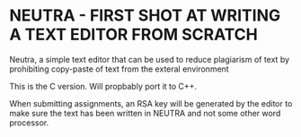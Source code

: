 # NEUTRA - FIRST SHOT AT WRITING A TEXT EDITOR FROM SCRATCH

Neutra, a simple text editor that can be used to reduce plagiarism of text by 
prohibiting copy-paste of text from the exteral environment

This is the C version. Will propbably port it to C++.

When submitting assignments, an RSA key will be generated by the
editor to make sure the text has been written in NEUTRA and not some
other word processor.
